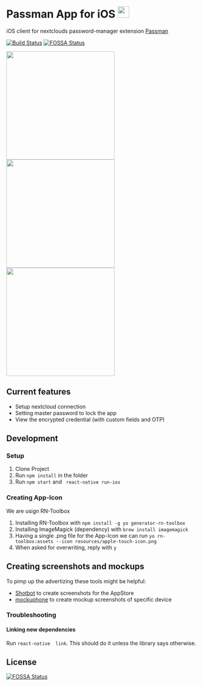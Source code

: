 # Passman App for iOS <img src="https://passman.cc/img/icon128.png" height="30" />
iOS client for nextclouds password-manager extension [Passman](https://passman.cc/) 

[![Build Status](https://travis-ci.org/Y0nnyy/passman-ios.svg?branch=master)](https://travis-ci.org/Y0nnyy/passman-ios)
[![FOSSA Status](https://app.fossa.io/api/projects/git%2Bgithub.com%2FY0nnyy%2Fpassman-ios.svg?type=shield)](https://app.fossa.io/projects/git%2Bgithub.com%2FY0nnyy%2Fpassman-ios?ref=badge_shield)

<img src="https://github.com/Y0nnyy/passman-ios/raw/master/resources/screenshots/mock-ups/screenshot-setup_iphone8spacegrey_portrait.png" width="285"/> <img src="https://github.com/Y0nnyy/passman-ios/raw/master/resources/screenshots/mock-ups/screenshot-master-password_iphone8spacegrey_portrait.png" width="285"/> <img src="https://github.com/Y0nnyy/passman-ios/raw/master/resources/screenshots/mock-ups/screenshot-credentials_iphone8spacegrey_portrait.png" width="285"/>

## Current features
* Setup nextcloud connection
* Setting master password to lock the app
* View the encrypted credential (with custom fields and OTP)

## Development
### Setup
1. Clone Project
2. Run ```npm install``` in the folder
3. Run  ````npm start```` and ```` react-native run-ios````

### Creating App-Icon
We are usign RN-Toolbox
1. Installing RN-Toolbox with ```npm install -g yo generator-rn-toolbox```
2. Installing ImageMagick (dependency) with ```brew install imagemagick```
3. Having a single .png file for the App-Icon we can run ```yo rn-toolbox:assets --icon resources/apple-touch-icon.png```
4. When asked for overwriting, reply with ```y```

## Creating screenshots and mockups
To pimp up the advertizing these tools might be helpful: 
 - [Shotbot](https://app.shotbot.io) to create screenshots for the AppStore
 - [mockuphone](https://mockuphone.com/) to create mockup screenshots of specific device

### Troubleshooting
#### Linking new dependencies
Run ```react-native  link```. This should do it unless the library says otherwise.


## License
[![FOSSA Status](https://app.fossa.io/api/projects/git%2Bgithub.com%2FY0nnyy%2Fpassman-ios.svg?type=large)](https://app.fossa.io/projects/git%2Bgithub.com%2FY0nnyy%2Fpassman-ios?ref=badge_large)